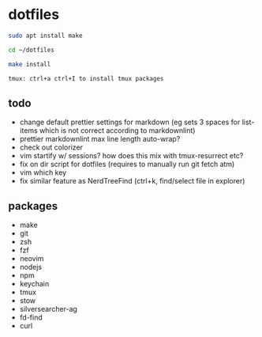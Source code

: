 # dotfiles

```zsh
sudo apt install make

cd ~/dotfiles

make install

tmux: ctrl+a ctrl+I to install tmux packages
```

## todo

- change default prettier settings for markdown
(eg sets 3 spaces for list-items which is not correct according to markdownlint)
- prettier markdownlint max line length auto-wrap?
- check out colorizer
- vim startify w/ sessions? how does this mix with tmux-resurrect etc?
- fix on dir script for dotfiles (requires to manually run git fetch atm)
- vim which key
- fix similar feature as NerdTreeFind (ctrl+k, find/select file in explorer)

## packages

- make
- git
- zsh
- fzf
- neovim
- nodejs
- npm
- keychain
- tmux
- stow
- silversearcher-ag
- fd-find
- curl
